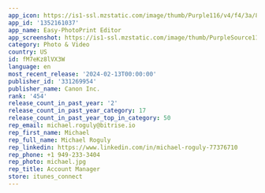 ```yaml
---
app_icon: https://is1-ssl.mzstatic.com/image/thumb/Purple116/v4/f4/3a/8a/f43a8a35-13df-9e90-653b-546e9c905894/AppIcon-1x_U007emarketing-0-10-0-85-220-0.png/1024x1024bb.png
app_id: '1352161037'
app_name: Easy-PhotoPrint Editor
app_screenshot: https://is1-ssl.mzstatic.com/image/thumb/PurpleSource112/v4/80/34/9f/80349f40-242b-f421-2c16-69b202b0be6c/cad99ddd-d4f9-4165-ac60-3f9db9cf5f80_IMG_0066.jpg/1242x2688bb.png
category: Photo & Video
country: US
id: fM7eKz8lVX3W
language: en
most_recent_release: '2024-02-13T00:00:00'
publisher_id: '331269954'
publisher_name: Canon Inc.
rank: '454'
release_count_in_past_year: '2'
release_count_in_past_year_category: 17
release_count_in_past_year_top_in_category: 50
rep_email: michael.roguly@bitrise.io
rep_first_name: Michael
rep_full_name: Michael Roguly
rep_linkedin: https://www.linkedin.com/in/michael-roguly-77376710
rep_phone: +1 949-233-3404
rep_photo: michael.jpg
rep_title: Account Manager
store: itunes_connect
---
```

